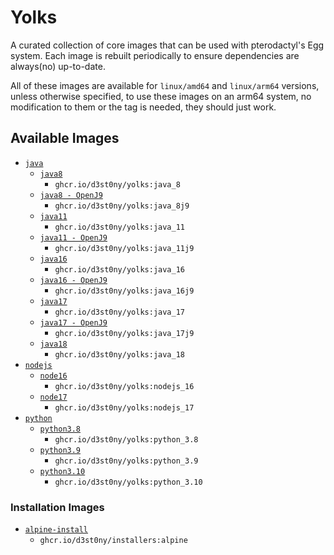 # Yolks

A curated collection of core images that can be used with pterodactyl's Egg system. Each image is rebuilt
periodically to ensure dependencies are always(no) up-to-date.

All of these images are available for `linux/amd64` and `linux/arm64` versions, unless otherwise specified, to use
these images on an arm64 system, no modification to them or the tag is needed, they should just work.

## Available Images

* [`java`](https://github.com/d3st0ny/yolks/tree/master/java)
  * [`java8`](https://github.com/d3st0ny/yolks/tree/master/java/8)
    * `ghcr.io/d3st0ny/yolks:java_8`
  * [`java8 - OpenJ9`](https://github.com/d3st0ny/yolks/tree/master/java/8j9)
    * `ghcr.io/d3st0ny/yolks:java_8j9`
  * [`java11`](https://github.com/d3st0ny/yolks/tree/master/java/11)
    * `ghcr.io/d3st0ny/yolks:java_11`
  * [`java11 - OpenJ9`](https://github.com/d3st0ny/yolks/tree/master/java/11j9)
    * `ghcr.io/d3st0ny/yolks:java_11j9`
  * [`java16`](https://github.com/d3st0ny/yolks/tree/master/java/16)
    * `ghcr.io/d3st0ny/yolks:java_16`
  * [`java16 - OpenJ9`](https://github.com/d3st0ny/yolks/tree/master/java/16j9)
    * `ghcr.io/d3st0ny/yolks:java_16j9`
  * [`java17`](https://github.com/d3st0ny/yolks/tree/master/java/17)
    * `ghcr.io/d3st0ny/yolks:java_17`
  * [`java17 - OpenJ9`](https://github.com/d3st0ny/yolks/tree/master/java/17j9)
    * `ghcr.io/d3st0ny/yolks:java_17j9`
  * [`java18`](https://github.com/d3st0ny/yolks/tree/master/java/18)
    * `ghcr.io/d3st0ny/yolks:java_18`
* [`nodejs`](https://github.com/d3st0ny/yolks/tree/master/nodejs)
  * [`node16`](https://github.com/d3st0ny/yolks/tree/master/nodejs/16)
    * `ghcr.io/d3st0ny/yolks:nodejs_16`
  * [`node17`](https://github.com/d3st0ny/yolks/tree/master/nodejs/17)
    * `ghcr.io/d3st0ny/yolks:nodejs_17`
* [`python`](https://github.com/d3st0ny/yolks/tree/master/python)
  * [`python3.8`](https://github.com/d3st0ny/yolks/tree/master/python/3.8)
    * `ghcr.io/d3st0ny/yolks:python_3.8`
  * [`python3.9`](https://github.com/d3st0ny/yolks/tree/master/python/3.9)
    * `ghcr.io/d3st0ny/yolks:python_3.9`
  * [`python3.10`](https://github.com/d3st0ny/yolks/tree/master/python/3.10)
    * `ghcr.io/d3st0ny/yolks:python_3.10`

### Installation Images

* [`alpine-install`](https://github.com/d3st0ny/yolks/tree/master/installers/alpine)
  * `ghcr.io/d3st0ny/installers:alpine`
